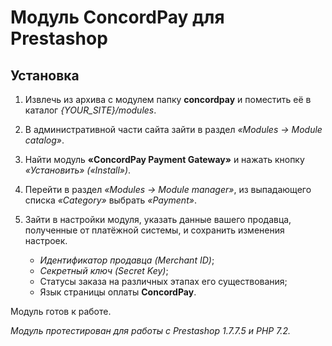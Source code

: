 # Модуль ConcordPay для Prestashop

## Установка
 
1. Извлечь из архива с модулем папку **concordpay** и поместить её в каталог *{YOUR_SITE}/modules*.

2. В административной части сайта зайти в раздел *«Modules -> Module catalog»*.

3. Найти модуль **«ConcordPay Payment Gateway»** и нажать кнопку *«Установить» («Install»)*.

4. Перейти в раздел *«Modules -> Module manager»*, из выпадающего списка *«Category»* выбрать *«Payment»*.

5. Зайти в настройки модуля, указать данные вашего продавца, полученные от платёжной системы, и сохранить изменения настроек.
    - *Идентификатор продавца (Merchant ID)*;
    - *Секретный ключ (Secret Key)*;
    - Статусы заказа на различных этапах его существования;
    - Язык страницы оплаты **ConcordPay**.

Модуль готов к работе.

*Модуль протестирован для работы с Prestashop 1.7.7.5 и PHP 7.2.*

